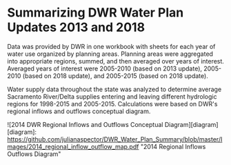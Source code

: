 # Summarizing DWR Water Plan Updates 2013 and 2018

Data was provided by DWR in one workbook with sheets for each year of water use organized by planning areas. Planning areas were aggregated into appropriate regions, summed, and then averaged over years of interest. Averaged years of interest were 2005-2010 (based on 2013 update), 2005-2010 (based on 2018 update), and 2005-2015 (based on 2018 update). 

Water supply data throughout the state was analyzed to determine average Sacramento River/Delta supplies entering and leaving different hydrologic regions for 1998-2015 and 2005-2015. Calculations were based on DWR's regional inflows and outflows conceptual diagram. 

![2014 DWR Regional Inflows and Outflows Conceptual Diagram][diagram]
[diagram]: https://github.com/julianaspector/DWR_Water_Plan_Summary/blob/master/Images/2014_regional_inflow_outflow_map.pdf "2014 Regional Inflows Outflows Diagram"
